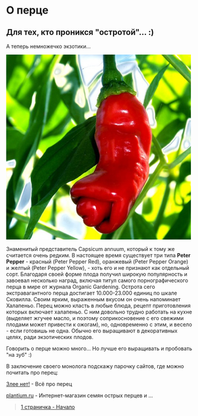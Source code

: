 # О перце

## Для тех, кто проникся "остротой"... :)

А теперь немножечко экзотики...

![Петер](https://github.com/DTanya/peppers/raw/main/pic/peter_pepper_red.jpg)

Знаменитый представитель Capsicum annuum, который к тому же считается очень редким. В настоящее время существует три типа **Peter Pepper** - красный (Peter Pepper Red), оранжевый (Peter Pepper Orange) и желтый (Peter Pepper Yellow), - хоть его и не признают как отдельный сорт. Благодаря своей форме плода получил широкую популярность и завоевал несколько наград, включая титул самого порнографического перца в мире от журнала Organic Gardening. Острота сего экстравагантного перца достигает 10.000-23.000 единиц по шкале Сковилла. Своим ярким, выраженным вкусом он очень напоминает Халапеньо. Перец можно класть в любые блюда, рецепт приготовления которых включает халапеньо. С ним довольно трудно работать на кухне (выделяет жгучее масло, и поэтому соприкосновение с его свежими плодами может привести к ожогам), но, одновременно с этим, и весело - если готовишь не одна. Обычно его выращивают в декоративных целях, ради экзотических плодов.

Говорить о перце можно много... Но лучше его выращивать и пробовать "на зуб" :)


В заключение своего монолога подскажу парочку сайтов, где можно почитать про перец:

[Злее нет!](http://www.zlee.net/) - Всё про перец 

[plantium.ru](https://plantium.ru/) - Интернет-магазин семян острых перцев и ...

> [1 страничка - Начало](README.md) 